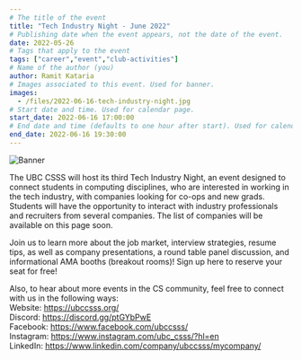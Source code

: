 ```yaml
---
# The title of the event
title: "Tech Industry Night - June 2022"
# Publishing date when the event appears, not the date of the event.
date: 2022-05-26
# Tags that apply to the event
tags: ["career","event","club-activities"]
# Name of the author (you)
author: Ramit Kataria
# Images associated to this event. Used for banner.
images:
  - /files/2022-06-16-tech-industry-night.jpg
# Start date and time. Used for calendar page.
start_date: 2022-06-16 17:00:00
# End date and time (defaults to one hour after start). Used for calendar page.
end_date: 2022-06-16 19:30:00
---
```


![Banner](/files/2022-06-16-tech-industry-night.jpg)

The UBC CSSS will host its third Tech Industry Night, an event designed to connect students in computing disciplines, who are interested in working in the tech industry, with companies looking for co-ops and new grads. Students will have the opportunity to interact with industry professionals and recruiters from several companies. The list of companies will be available on this page soon.
<!-- (1)  __________
(2)  __________
(3)  __________
(4)  __________
(5)  __________
(6) __________ -->

Join us to learn more about the job market, interview strategies, resume tips, as well as company presentations, a round table panel discussion, and informational AMA booths (breakout rooms)! Sign up here to reserve your seat for free!

Also, to hear about more events in the CS community, feel free to connect with us in the following ways:  
Website: <https://ubccsss.org/>  
Discord: <https://discord.gg/ptGYbPwE>  
Facebook: <https://www.facebook.com/ubccsss/>  
Instagram: <https://www.instagram.com/ubc_csss/?hl=en>  
LinkedIn: <https://www.linkedin.com/company/ubccsss/mycompany/>  

